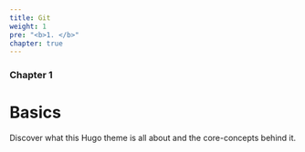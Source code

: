 ```yaml
---
title: Git
weight: 1
pre: "<b>1. </b>"
chapter: true
---
```


### Chapter 1

# Basics

Discover what this Hugo theme is all about and the core-concepts behind it.
